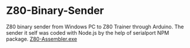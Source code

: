 # Z80-Binary-Sender
Z80 binary sender from Windows PC to Z80 Trainer through Arduino.
The sender it self was coded with Node.js by the help of serialport NPM package.
[Z80-Assembler.exe](https://github.com/ZulNs/Z80-Assembler/blob/master/VisualBasic2005.NET/obj/Release/Z80_Assembler.exe)
